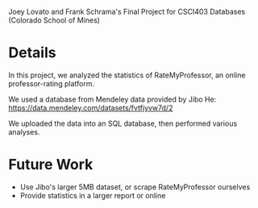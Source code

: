 Joey Lovato and Frank Schrama's Final Project for CSCI403 Databases (Colorado School of Mines)

# Details
In this project, we analyzed the statistics of RateMyProfessor, an online professor-rating platform. 

We used a database from Mendeley data provided by Jibo He: https://data.mendeley.com/datasets/fvtfjyvw7d/2

We uploaded the data into an SQL database, then performed various analyses. 

# Future Work
- Use Jibo's larger 5MB dataset, or scrape RateMyProfessor ourselves
- Provide statistics in a larger report or online
